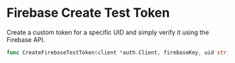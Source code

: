 # Firebase Create Test Token

Create a custom token for a specific UID and simply verify it using the Firebase API.

```go
func CreateFirebaseTestToken(client *auth.Client, firebaseKey, uid string) (string, error)
```